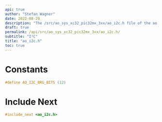 ```yaml
---
api: true
author: "Stefan Wagner"
date: 2022-08-29
description: "The /src/ao_sys_xc32_pic32mx_3xx/ao_i2c.h file of the ao real-time operating system."
draft: true
permalink: /api/src/ao_sys_xc32_pic32mx_3xx/ao_i2c.h/
subtitle: "I²C"
title: "ao_i2c.h"
toc: true
---
```


# Constants

```c
#define AO_I2C_BRG_BITS (12)
```

# Include Next

```c
#include_next <ao_i2c.h>
```
